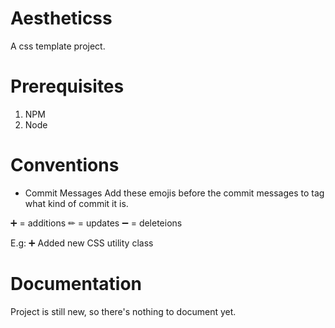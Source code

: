 # Aestheticss

A css template project.

# Prerequisites

1. NPM
2. Node

# Conventions

- Commit Messages
Add these emojis before the commit messages to tag what kind of commit it is.

➕ = additions
✏ = updates
➖ = deleteions

E.g: ➕ Added new CSS utility class

# Documentation

Project is still new, so there's nothing to document yet.
